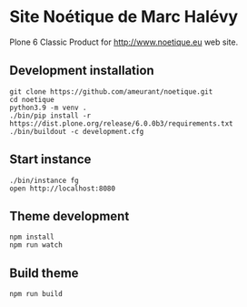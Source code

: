 # Site Noétique de Marc Halévy

Plone 6 Classic Product for http://www.noetique.eu web site.


## Development installation

    git clone https://github.com/ameurant/noetique.git
    cd noetique
    python3.9 -m venv .
    ./bin/pip install -r https://dist.plone.org/release/6.0.0b3/requirements.txt
    ./bin/buildout -c development.cfg


## Start instance

    ./bin/instance fg
    open http://localhost:8080

## Theme development

    npm install
    npm run watch

## Build theme

    npm run build
